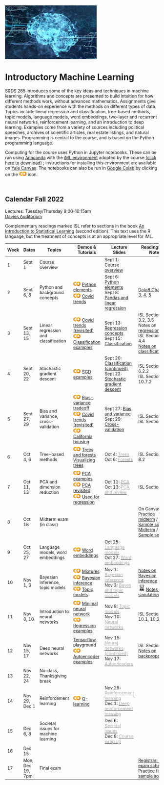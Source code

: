 <head>
  <title> Introductory Machine Learning </title>
  <link rel="stylesheet" href="theme/css/main.css" />
  <link rel="shortcut icon" type="image/x-icon" href="favicon.ico?">
</head>


![neuro-datascience](./data-neuroscience.jpg)


Introductory Machine Learning
====

S&DS 265 introduces some of the key ideas and techniques in machine learning. Algorithms and concepts are presented to build intuition for how different methods work, without advanced mathematics. Assignments give students hands-on experience with the methods on different types of data. Topics include linear regression and classification, tree-based methods, topic models, language models, word embeddings, two-layer and recurrent neural networks, reinforcement learning, and an introduction to deep learning. Examples come from a variety of sources including political speeches, archives of scientific articles, real estate listings, and natural images. Programming is central to the course, and is based on the Python programming language.

Computing for the course uses Python in Jupyter notebooks. These can be run using [Anaconda](https://www.anaconda.com/products/individual) with the [iML environment](https://raw.githubusercontent.com/YData123/sds265-fa22/master/env/iml_env.yml) adopted by the course <a href="https://raw.githubusercontent.com/YData123/sds265-fa22/master/env/iml_env.zip" download>(click here to download)</a>
; instructions for installing this environment are available on [Yale Canvas](https://canvas.yale.edu).  The notebooks can also be run in [Google Colab](https://colab.research.google.com) by clicking on the [<img width="25" src="colab.svg">](https://colab.research.google.com) icon.


<br>

Calendar Fall 2022
---
Lectures: Tuesday/Thursday 9:00-10:15am
<br>
[Davies Auditorium](https://map.yale.edu/?id=1910#!m/563685?ct/52707)

Complementary readings marked ISL refer to sections in the book [An Introduction to Statistical Learning](https://www.statlearning.com/) (second edition). This text uses the R language, but the treatment of concepts is at an appropriate level for iML.
<br>


<!-- #### <span style="color:red">Davies auditorium is not available after Tuesday's flooding. Class on Thursday, September 8, will be in SSS 114.</span> -->


 Week | Dates |  Topics | Demos & Tutorials | Lecture Slides | Readings and Notes | Assignments & Exams 
----------- | ----------- | ------------- | ------------ | ------------- | ----------- | ------------
1 | Sept 1  |     Course overview | | Sept 1: [<span style="color:">Course overview</span>](https://github.com/YData123/sds265-fa22/raw/master/lectures/lecture-sept-01.pdf) |
2 | Sept 6, 8 |    Python and background concepts |  [<img width="25" src="colab.svg">](https://colab.research.google.com/github/YData123/sds265-fa22/blob/master/demos/python/python-elements.ipynb) [Python elements](https://github.com/YData123/sds265-fa22/raw/master/demos/python/python-elements.zip)  <br>  [<img width="25" src="colab.svg">](https://colab.research.google.com/github/YData123/sds265-fa22/blob/master/demos/covid-trends/covid-trends.ipynb) [Covid trends](https://github.com/YData123/sds265-fa22/raw/master/demos/covid-trends/covid-trends.zip) <br> | Sept 6: [<span style="color:">Python elements</span>](https://github.com/YData123/sds265-fa22/raw/master/lectures/lecture-sept-06.pdf) <br> Sept 8: [<span style="color:">Pandas and linear regression</span>](https://github.com/YData123/sds265-fa22/raw/master/lectures/lecture-sept-08.pdf) | [Data8 Chapters 3](https://www.inferentialthinking.com/chapters/03/programming-in-python.html), [4](https://www.inferentialthinking.com/chapters/04/Data_Types.html), [5](https://www.inferentialthinking.com/chapters/05/Sequences.html) | Thu: [<span style="color:">Quiz 1</span>](https://yale.instructure.com/courses/79950/quizzes) | 
3 | Sept 13, 15 | Linear regression and classification | [<img width="25" src="colab.svg">](https://colab.research.google.com/github/YData123/sds265-fa22/blob/master/demos/covid-trends/covid-trends-revisited.ipynb) [Covid trends (revisited)](https://github.com/YData123/sds265-fa22/raw/master/demos/covid-trends/covid-trends-revisited.zip)  <br> [<img width="25" src="colab.svg">](https://colab.research.google.com/github/YData123/sds265-fa22/blob/master/demos/classification/classification.ipynb) [Classification examples](https://github.com/YData123/sds265-fa22/raw/master/demos/classification/classification.zip)  |  Sept 13: [<span style="color:">Regression concepts</span>](https://github.com/YData123/sds265-fa22/raw/master/lectures/lecture-sept-13.pdf)  <br> Sept 15: [<span style="color:">Classification</span>](https://github.com/YData123/sds265-fa22/raw/master/lectures/lecture-sept-15.pdf) | ISL Sections 3.1, 3.2, 3.5 <br> Notes on [regression](https://github.com/YData123/sds265-fa22/raw/master/notes/linear_regression.pdf) <br> ISL Sections 4.3, 4.4 <br> [Notes on classification](https://github.com/YData123/sds265-fa22/raw/master/notes/linear_classification.pdf) |  Thu: [<img width="25" src="colab.svg">](https://colab.research.google.com/github/YData123/sds265-fa22/blob/master/assignments/assn1/assn1.ipynb) [<span style="color:">Assn1 out</span>](https://github.com/YData123/sds265-fa22/raw/master/assignments/assn1/assn1.zip)  
4 | Sept 20, 22 | Stochastic gradient descent | [<img width="25" src="colab.svg">](https://colab.research.google.com/github/YData123/sds265-fa22/blob/master/demos/sgd/sgd.ipynb) [SGD examples](https://github.com/YData123/sds265-fa22/raw/master/demos/sgd/sgd.zip)  |  Sept 20: [<span style="color:">Classification (continued)</span>](https://github.com/YData123/sds265-fa22/raw/master/lectures/lecture-sept-20.pdf) <br> Sept 22: [<span style="color:">Stochastic gradient descent</span>](https://github.com/YData123/sds265-fa22/raw/master/lectures/lecture-sept-22.pdf) | ISL Section 6.2.2 <br> ISL Section 10.7.2 | Thu: [<span style="color:">Quiz 2</span>](https://yale.instructure.com/courses/79950/quizzes) <br>  | 
5 | Sept 27, 29 | Bias and variance, cross-validation | [<img width="25" src="colab.svg">](https://colab.research.google.com/github/YData123/sds265-fa22/blob/master/demos/bias-variance/bias-variance.ipynb)  [Bias-variance tradeoff](https://github.com/YData123/sds265-fa22/raw/master/demos/bias-variance/bias-variance.zip) <br> [<img width="25" src="colab.svg">](https://colab.research.google.com/github/YData123/sds265-fa22/blob/master/demos/covid-trends-bias-variance/covid-trends-bias-variance.ipynb)  [Covid trends (revisited)](https://github.com/YData123/sds265-fa22/raw/master/demos/covid-trends-bias-variance/covid-trends-bias-variance.zip) <br> [<img width="25" src="colab.svg">](https://colab.research.google.com/github/YData123/sds265-fa22/blob/master/demos/cross-validation/california-housing.ipynb) [California housing](https://github.com/YData123/sds265-fa22/raw/master/demos/cross-validation/california-housing.zip) | Sept 27: [<span style="color:">Bias and variance</span>](https://github.com/YData123/sds265-fa22/raw/master/lectures/lecture-sept-27.pdf) <br> Sept 29: [<span style="color:">Cross-validation</span>](https://github.com/YData123/sds265-fa22/raw/master/lectures/lecture-sept-29.pdf) | ISL Section 2.2 <br> ISL Section 5.1 | Thu: Assn 1 in <br> [<img width="25" src="colab.svg">](https://colab.research.google.com/github/YData123/sds265-fa22/blob/master/assignments/assn2/assn2.ipynb) [<span style="color:">Assn2 out</span>](https://github.com/YData123/sds265-fa22/raw/master/assignments/assn2/assn2.zip) |
6 | Oct 4, 6 | Tree-based methods | [<img width="25" src="colab.svg">](https://colab.research.google.com/github/YData123/sds265-fa22/blob/master/demos/trees/trees.ipynb) [Trees and forests](https://github.com/YData123/sds265-fa22/raw/master/demos/trees/trees.zip)  <br> [Visualizing trees](http://www.r2d3.us/visual-intro-to-machine-learning-part-1/) |   Oct 4: [<span style="color:darkgray">Trees</span>](https://github.com/YData123/sds265-fa22/raw/master/lectures/lecture-oct-5.pdf) <br> Oct 6: [<span style="color:darkgray">Forests</span>](https://github.com/YData123/sds265-fa22/raw/master/lectures/lecture-oct-7.pdf) | ISL Sections 8.1, 8.2 | Thu: [<span style="color:darkgray">Quiz 3</span>](https://yale.instructure.com/courses/79950/quizzes) <br>  |
7 | Oct 11, 13 | PCA and dimension reduction | [<img width="25" src="colab.svg">](https://colab.research.google.com/github/YData123/sds265-fa22/blob/master/demos/pca/pca.ipynb) [PCA examples](https://github.com/YData123/sds265-fa22/raw/master/demos/pca/pca.zip) <br> [<img width="25" src="colab.svg">](https://colab.research.google.com/github/YData123/sds265-fa22/blob/master/demos/pca/pca-demo2.ipynb) [PCA revisited](https://github.com/YData123/sds265-fa22/raw/master/demos/pca/pca-demo2.zip) <br> [<img width="25" src="colab.svg">](https://colab.research.google.com/github/YData123/sds265-fa22/blob/master/demos/pca/iris-pca.ipynb) [Used for regression](https://github.com/YData123/sds265-fa22/raw/master/demos/pca/iris-pca.zip)  | Oct 11: [<span style="color:darkgray">PCA</span>](https://github.com/YData123/sds265-fa22/raw/master/lectures/lecture-oct-12.pdf) <br> Oct 13: [<span style="color:darkgray">PCA and review</span>](https://github.com/YData123/sds265-fa22/raw/master/lectures/lecture-oct-14.pdf) | ISL Section 12.2 |  Thu: Assn 2 in <br> [<img width="25" src="colab.svg">](https://colab.research.google.com/github/YData123/sds265-fa22/blob/master/assignments/assn3/assn3.ipynb) [<span style="color:darkgray">Assn3 out</span>](https://github.com/YData123/sds265-fa22/raw/master/assignments/assn3/assn3.zip) 
8 | Oct 18  |  Midterm exam (in class) |  |   | On Canvas: <br> [Practice midterm](https://yale.instructure.com/files/5523848/) / [Sample soln](https://yale.instructure.com/files/5524989/) <br> [Midterm](https://yale.instructure.com/files/5618411/) / [Sample soln](https://yale.instructure.com/files/5618410/)
9 | Oct 25, 27 | Language models, word embeddings | [<img width="25" src="colab.svg">](https://colab.research.google.com/github/YData123/sds265-fa22/blob/master/demos/embeddings/embeddings.ipynb) [Word embeddings](https://github.com/YData123/sds265-fa22/raw/master/demos/embeddings/embeddings.zip) |  Oct 25: [<span style="color:darkgray">Language models</span>](https://github.com/YData123/sds265-fa22/raw/master/lectures/lecture-oct-26.pdf) <br> Oct 27: [<span style="color:darkgray">Word embeddings</span>](https://github.com/YData123/sds265-fa22/raw/master/lectures/lecture-oct-28.pdf) || Thu: Assn 3 in <br> [<img width="25" src="colab.svg">](https://colab.research.google.com/github/YData123/sds265-fa22/blob/master/assignments/assn4/assn4.ipynb) [<span style="color:darkgray">Assn4 out</span>](https://github.com/YData123/sds265-fa22/raw/master/assignments/assn4/assn4.zip) 
10 | Nov 1, 3 | Bayesian inference, topic models | [<img width="25" src="colab.svg">](https://colab.research.google.com/github/YData123/sds265-fa22/blob/master/demos/bayes/mix.ipynb) [Mixtures](https://github.com/YData123/sds265-fa22/raw/master/demos/bayes/mix.zip) <br> [<img width="25" src="colab.svg">](https://colab.research.google.com/github/YData123/sds265-fa22/blob/master/demos/bayes/bayes.ipynb) [Bayesian inference](https://github.com/YData123/sds265-fa22/raw/master/demos/bayes/bayes.zip) <br> [<img width="25" src="colab.svg">](https://colab.research.google.com/github/YData123/sds265-fa22/blob/master/demos/topic-models/topic-models.ipynb) [Topic models](https://github.com/YData123/sds265-fa22/raw/master/demos/topic-models/topic-models.zip)  |    Nov 1: [<span style="color:darkgray">Bayesian inference</span>](https://github.com/YData123/sds265-fa22/raw/master/lectures/lecture-nov-2.pdf) <br> Nov 3: [<span style="color:darkgray">Bayes and topic models</span>](https://github.com/YData123/sds265-fa22/raw/master/lectures/lecture-nov-4.pdf) | [Notes on Bayesian inference](https://github.com/YData123/sds265-fa22/raw/master/notes/bayes-notes.pdf) <br> <img width="25" src="scream.png">[Notes on simulation](https://github.com/YData123/sds265-fa22/raw/master/notes/simulation.pdf) | Thu: [<span style="color:darkgray">Quiz 4</span>]()
11 | Nov 8, 10 | Introduction to neural networks | [<img width="25" src="colab.svg">](https://colab.research.google.com/github/YData123/sds265-fa22/blob/master/demos/neural-nets/neural-nets.ipynb) [Minimal neural network](https://github.com/YData123/sds265-fa22/raw/master/demos/neural-nets/neural-nets.zip) <br> [<img width="25" src="colab.svg">](https://colab.research.google.com/github/YData123/sds265-fa22/blob/master/demos/neural-nets/neural-nets-regress.ipynb) [Regression examples](https://github.com/YData123/sds265-fa22/raw/master/demos/neural-nets/neural-nets-regress.zip)  |    Nov 8: [<span style="color:darkgray">Topic models</span>](https://github.com/YData123/sds265-fa22/raw/master/lectures/lecture-nov-09.pdf) <br> Nov 10: [<span style="color:darkgray">Neural networks</span>](https://github.com/YData123/sds265-fa22/raw/master/lectures/lecture-nov-11.pdf) | ISL Sections 10.1, 10.2 | Thu: Assn 4 in <br> [<img width="25" src="colab.svg">](https://colab.research.google.com/github/YData123/sds265-fa22/blob/master/assignments/assn5/assn5.ipynb) [<span style="color:darkgray">Assn5 out</span>](https://github.com/YData123/sds265-fa22/raw/master/assignments/assn5/assn5.zip) 
12 | Nov 15, 17 | Deep neural networks | [Tensorflow playground](https://playground.tensorflow.org/) <br> [<img width="25" src="colab.svg">](https://colab.research.google.com/github/YData123/sds265-fa22/blob/master/demos/deep-nets/deep-nets.ipynb) [Autoencoder examples](https://github.com/YData123/sds265-fa22/raw/master/demos/deep-nets/deep-nets.zip)  |   Nov 15: [<span style="color:darkgray">Neural networks (continued)</span>](https://github.com/YData123/sds265-fa22/raw/master/lectures/lecture-nov-16.pdf)  Nov 17: [<span style="color:darkgray">Autoencoders</span>](https://github.com/YData123/sds265-fa22/raw/master/lectures/lecture-nov-18.pdf) | ISL Section 10.7 <br> [Notes on backpropagation](https://github.com/YData123/sds265-fa22/raw/master/notes/backprop.pdf) | Thu: [<span style="color:darkgray">Quiz 5</span>]()
13 | Nov 22, 24 | No class, Thanksgiving break | <!--[<img width="25" src="colab.svg">]()--> |  |
14 | Nov 29, Dec 1 | Reinforcement learning | [<img width="25" src="colab.svg">](https://colab.research.google.com/github/YData123/sds265-fa22/blob/master/demos/reinforcement-learning/reinforcement-learning.ipynb) [Q-learning](https://github.com/YData123/sds265-fa22/raw/master/demos/reinforcement-learning/reinforcement-learning.zip) |  Nov 29: [<span style="color:darkgray">Reinforcement learning</span>](https://github.com/YData123/sds265-fa22/raw/master/lectures/lecture-nov-30.pdf) <br> Dec 1: [<span style="color:darkgray">Deep reinforcement learning</span>](https://github.com/YData123/sds265-fa22/raw/master/lectures/lecture-dec-02.pdf) | | Thu: Assn 5 in <br> [<img width="25" src="colab.svg">](https://colab.research.google.com/github/YData123/sds265-fa22/blob/master/assignments/assn6/assn6.ipynb) [<span style="color:darkgray">Assn 6 out</span>](https://github.com/YData123/sds265-fa22/raw/master/assignments/assn7/assn7.zip) 
15 | Dec 6, 8 | Societal issues for machine learning  | |  Dec 6: [<span style="color:darkgray">Societal issues</span>](https://github.com/YData123/sds265-fa22/raw/master/lectures/lecture-dec-07.pdf) <br> Dec 8: [<span style="color:darkgray">Course wrap up</span>](https://github.com/YData123/sds265-fa22/raw/master/lectures/lecture-dec-09.pdf) | | <!--[<img width="25" src="colab.svg">]()-->  Thu: [<span style="color:darkgray">Quiz 6</span>]()
16 | Dec 15  | | | | | Thu: Assn 6 in 
17 | Mon, Dec 19, 7pm    | Final exam  | | | [Registrar: Final exam schedule](http://catalog.yale.edu/ycps/final-examination-schedules/) <br> [Practice final](https://yale.instructure.com/files/5804664/), [sample solution](https://yale.instructure.com/files/5810995/)
